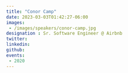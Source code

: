 ```yaml
---
title: "Conor Camp"
date: 2023-03-03T01:42:27-06:00
images: 
 - /images/speakers/conor-camp.jpg
designation : Sr. Software Engineer @ Airbnb
twitter: 
linkedin: 
github: 
events:
 - 2020
---
```



